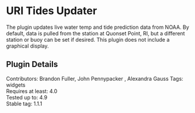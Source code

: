 # URI Tides Updater

The plugin updates live water temp and tide prediction data from NOAA.  By default, data is pulled from the station at Quonset Point, RI, but a different station or buoy can be set if desired. This plugin does not include a graphical display. 

## Plugin Details

Contributors: Brandon Fuller, John Pennypacker , Alexandra Gauss
Tags: widgets  
Requires at least: 4.0  
Tested up to: 4.9  
Stable tag: 1.1.1  